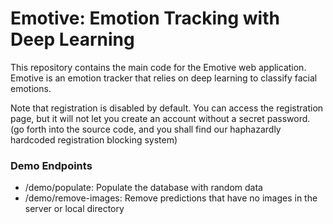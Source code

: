 # Emotive: Emotion Tracking with Deep Learning

This repository contains the main code for the Emotive web application. Emotive is an emotion tracker that relies on deep learning to classify facial emotions.

Note that registration is disabled by default. You can access the registration page, but it will not let you create an account without a secret password. (go forth into the source code, and you shall find our haphazardly hardcoded registration blocking system)


### Demo Endpoints

* /demo/populate: Populate the database with random data
* /demo/remove-images: Remove predictions that have no images in the server or local directory
